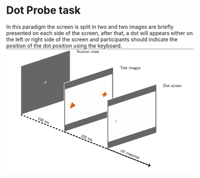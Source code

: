 # Dot Probe task
In this paradigm the screen is split in two and two images are briefly presented on each side of the screen, after that, a dot will appears either on the left or right side of the screen and participants should indicate the position of the dot position using the keyboard.
![GitHub Logo](../images/DotProbe-scheme.png)
